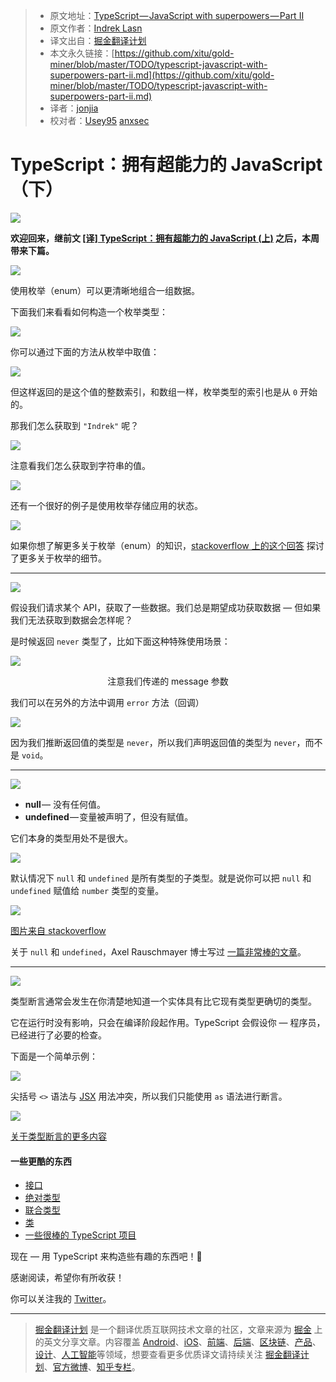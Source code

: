 > * 原文地址：[TypeScript — JavaScript with superpowers — Part II](https://medium.com/@wesharehoodies/typescript-javascript-with-superpowers-part-ii-69a6bd2c6842)
> * 原文作者：[Indrek Lasn](https://medium.com/@wesharehoodies?source=post_header_lockup)
> * 译文出自：[掘金翻译计划](https://github.com/xitu/gold-miner)
> * 本文永久链接：[https://github.com/xitu/gold-miner/blob/master/TODO/typescript-javascript-with-superpowers-part-ii.md](https://github.com/xitu/gold-miner/blob/master/TODO/typescript-javascript-with-superpowers-part-ii.md)
> * 译者：[jonjia](https://github.com/jonjia)
> * 校对者：[Usey95](https://github.com/Usey95) [anxsec](https://github.com/anxsec)

# TypeScript：拥有超能力的 JavaScript（下）

![](https://cdn-images-1.medium.com/max/800/1*ijxYcfk-rHyfAWLq6bPr1Q.png)

**欢迎回来，继前文 [[译] TypeScript：拥有超能力的 JavaScript (上)](https://juejin.im/post/5aa89d5bf265da239a5f7f44) 之后，本周带来下篇。**

![](https://cdn-images-1.medium.com/max/800/1*lrVNbYOEn_ni9NNRTY0r7w.png)

使用枚举（enum）可以更清晰地组合一组数据。

下面我们来看看如何构造一个枚举类型：

![](https://cdn-images-1.medium.com/max/800/1*4qFIKpovAtDdkA0HkrqEVw.png)

你可以通过下面的方法从枚举中取值：

![](https://cdn-images-1.medium.com/max/800/1*KaoKC7ZCuXwLPR_1ntY9SQ.png)

但这样返回的是这个值的整数索引，和数组一样，枚举类型的索引也是从 `0` 开始的。

那我们怎么获取到 `"Indrek"` 呢？

![](https://cdn-images-1.medium.com/max/800/1*ymUuAzpdwzeMc3522yb0MA.png)

注意看我们怎么获取到字符串的值。

![](https://cdn-images-1.medium.com/max/800/1*XnRIFhuCMpJFp8CmVUnf3g.png)

还有一个很好的例子是使用枚举存储应用的状态。

![](https://cdn-images-1.medium.com/max/800/1*nOLoMIf6YLl0XbFoPWeHmw.png)

如果你想了解更多关于枚举（enum）的知识，[stackoverflow 上的这个回答](https://stackoverflow.com/a/28818850/5073961) 探讨了更多关于枚举的细节。

* * *

![](https://cdn-images-1.medium.com/max/800/1*DKPVSnf7PVjrdDY_Fvz6EQ.png)

假设我们请求某个 API，获取了一些数据。我们总是期望成功获取数据 — 但如果我们无法获取到数据会怎样呢？

是时候返回 `never` 类型了，比如下面这种特殊使用场景：

![](https://cdn-images-1.medium.com/max/800/1*lkfWaSP6G8YfqWjoFWqh4w.png)

<center>注意我们传递的 message 参数</center>

我们可以在另外的方法中调用 `error` 方法（回调）

![](https://cdn-images-1.medium.com/max/800/1*oZ4Ya3w5ypd6BM3AeF1nRA.png)

因为我们推断返回值的类型是 `never`，所以我们声明返回值的类型为 `never`，而不是 `void`。

* * *

![](https://cdn-images-1.medium.com/max/800/1*bgzesRZpes2KJYFRWRgFkw.png)

*   **null** — 没有任何值。
*   **undefined** — 变量被声明了，但没有赋值。

它们本身的类型用处不是很大。

![](https://cdn-images-1.medium.com/max/800/1*PwsNVPPzy7qav43uRHKBRg.png)

默认情况下 `null` 和 `undefined` 是所有类型的子类型。就是说你可以把 `null` 和 `undefined` 赋值给 `number` 类型的变量。

![](https://cdn-images-1.medium.com/max/800/1*q6FsoxR0Qou54lG040J2KQ.jpeg)

[图片来自 stackoverflow](https://stackoverflow.com/a/44388246/5073961)

关于 `null` 和 `undefined`，Axel Rauschmayer 博士写过 [一篇非常棒的文章](http://2ality.com/2013/04/quirk-undefined.html)。

* * *

![](https://cdn-images-1.medium.com/max/800/1*x3Y773t23Pc1VlhYWXB0TQ.png)

类型断言通常会发生在你清楚地知道一个实体具有比它现有类型更确切的类型。

它在运行时没有影响，只会在编译阶段起作用。TypeScript 会假设你 — 程序员，已经进行了必要的检查。

下面是一个简单示例：

![](https://cdn-images-1.medium.com/max/800/1*LGa_fcmyWZSCzduOKqHgpw.png)

尖括号 `<>` 语法与 [JSX](https://reactjs.org/docs/jsx-in-depth.html) 用法冲突，所以我们只能使用 `as` 语法进行断言。

![](https://cdn-images-1.medium.com/max/800/1*GgrkjRVkPhwu7hHAacWwaQ.png)

[关于类型断言的更多内容](https://basarat.gitbooks.io/typescript/docs/types/type-assertion.html)

#### 一些更酷的东西

*   [接口](https://basarat.gitbooks.io/typescript/docs/types/interfaces.html)
*   [绝对类型](https://github.com/DefinitelyTyped/DefinitelyTyped)
*   [联合类型](https://basarat.gitbooks.io/typescript/docs/types/discriminated-unions.html)
*   [类](https://www.typescriptlang.org/docs/handbook/classes.html)
*   [一些很棒的 TypeScript 项目](https://github.com/dzharii/awesome-typescript)

现在 — 用 TypeScript 来构造些有趣的东西吧！📙

感谢阅读，希望你有所收获！

你可以关注我的 [Twitter](https://twitter.com/lasnindrek)。


---

> [掘金翻译计划](https://github.com/xitu/gold-miner) 是一个翻译优质互联网技术文章的社区，文章来源为 [掘金](https://juejin.im) 上的英文分享文章。内容覆盖 [Android](https://github.com/xitu/gold-miner#android)、[iOS](https://github.com/xitu/gold-miner#ios)、[前端](https://github.com/xitu/gold-miner#前端)、[后端](https://github.com/xitu/gold-miner#后端)、[区块链](https://github.com/xitu/gold-miner#区块链)、[产品](https://github.com/xitu/gold-miner#产品)、[设计](https://github.com/xitu/gold-miner#设计)、[人工智能](https://github.com/xitu/gold-miner#人工智能)等领域，想要查看更多优质译文请持续关注 [掘金翻译计划](https://github.com/xitu/gold-miner)、[官方微博](http://weibo.com/juejinfanyi)、[知乎专栏](https://zhuanlan.zhihu.com/juejinfanyi)。
